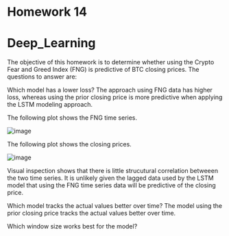 # Homework 14
# Deep_Learning

The objective of this homework is to determine whether using the Crypto Fear and Greed Index (FNG) is predictive of BTC closing prices. The questions to answer are: 

Which model has a lower loss?
The approach using FNG data has higher loss, whereas using the prior closing price is more predictive when applying the LSTM modeling approach. 

The following plot shows the FNG time series. 


![image](https://user-images.githubusercontent.com/1499520/135772804-9932b903-cd98-4c87-beb0-16d4562644ad.png)



The following plot shows the closing prices. 


![image](https://user-images.githubusercontent.com/1499520/135772834-cd5fdb00-5b89-491d-9d18-a725cb10214e.png)



Visual inspection shows that there is little strucutural correlation betweeen the two time series.  It is unlikely given the lagged data used by the LSTM model that using the FNG time series data will be predictive of the closing price. 


Which model tracks the actual values better over time?
The model using the prior closing price tracks the actual values better over time.

Which window size works best for the model?

